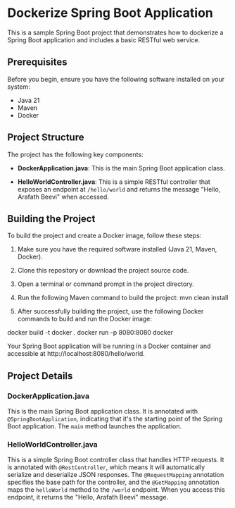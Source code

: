# Dockerize Spring Boot Application

This is a sample Spring Boot project that demonstrates how to dockerize a Spring Boot application and includes a basic RESTful web service.

## Prerequisites

Before you begin, ensure you have the following software installed on your system:

- Java 21
- Maven
- Docker

## Project Structure

The project has the following key components:

- **DockerApplication.java**: This is the main Spring Boot application class.

- **HelloWorldController.java**: This is a simple RESTful controller that exposes an endpoint at `/hello/world` and returns the message "Hello, Arafath Beevi" when accessed.

## Building the Project

To build the project and create a Docker image, follow these steps:

1. Make sure you have the required software installed (Java 21, Maven, Docker).

2. Clone this repository or download the project source code.

3. Open a terminal or command prompt in the project directory.

4. Run the following Maven command to build the project: mvn clean install


5. After successfully building the project, use the following Docker commands to build and run the Docker image:

docker build -t docker .
docker run -p 8080:8080 docker


Your Spring Boot application will be running in a Docker container and accessible at http://localhost:8080/hello/world.

## Project Details

### DockerApplication.java

This is the main Spring Boot application class. It is annotated with `@SpringBootApplication`, indicating that it's the starting point of the Spring Boot application. The `main` method launches the application.

### HelloWorldController.java

This is a simple Spring Boot controller class that handles HTTP requests. It is annotated with `@RestController`, which means it will automatically serialize and deserialize JSON responses. The `@RequestMapping` annotation specifies the base path for the controller, and the `@GetMapping` annotation maps the `helloWorld` method to the `/world` endpoint. When you access this endpoint, it returns the "Hello, Arafath Beevi" message.

